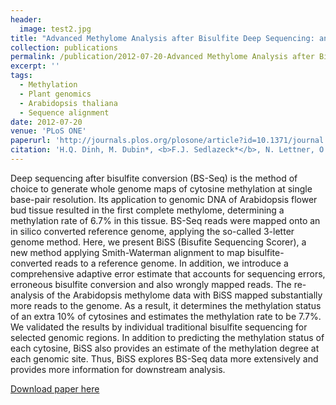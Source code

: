 ```yaml
---
header:
  image: test2.jpg
title: "Advanced Methylome Analysis after Bisulfite Deep Sequencing: an Example in Arabidopsis"
collection: publications
permalink: /publication/2012-07-20-Advanced Methylome Analysis after Bisulfite Deep Sequencing an Example in Arabidopsis-number-3
excerpt: ''
tags:
  - Methylation
  - Plant genomics
  - Arabidopsis thaliana
  - Sequence alignment 
date: 2012-07-20
venue: 'PLoS ONE'
paperurl: 'http://journals.plos.org/plosone/article?id=10.1371/journal.pone.0041528'
citation: 'H.Q. Dinh, M. Dubin*, <b>F.J. Sedlazeck*</b>, N. Lettner, O. Mittelsten Scheid, and A. von Haeseler (2012). &quot;Advanced Methylome Analysis after Bisulfite Deep Sequencing: an Example in Arabidopsis.&quot; <i>Genome Research</i>. 22, 1468-1476.'
---
```


Deep sequencing after bisulfite conversion (BS-Seq) is the method of choice to generate whole genome maps of cytosine methylation at single base-pair resolution. Its application to genomic DNA of Arabidopsis flower bud tissue resulted in the first complete methylome, determining a methylation rate of 6.7% in this tissue. BS-Seq reads were mapped onto an in silico converted reference genome, applying the so-called 3-letter genome method. Here, we present BiSS (Bisufite Sequencing Scorer), a new method applying Smith-Waterman alignment to map bisulfite-converted reads to a reference genome. In addition, we introduce a comprehensive adaptive error estimate that accounts for sequencing errors, erroneous bisulfite conversion and also wrongly mapped reads. The re-analysis of the Arabidopsis methylome data with BiSS mapped substantially more reads to the genome. As a result, it determines the methylation status of an extra 10% of cytosines and estimates the methylation rate to be 7.7%. We validated the results by individual traditional bisulfite sequencing for selected genomic regions. In addition to predicting the methylation status of each cytosine, BiSS also provides an estimate of the methylation degree at each genomic site. Thus, BiSS explores BS-Seq data more extensively and provides more information for downstream analysis.

[Download paper here](http://journals.plos.org/plosone/article?id=10.1371/journal.pone.0041528)

